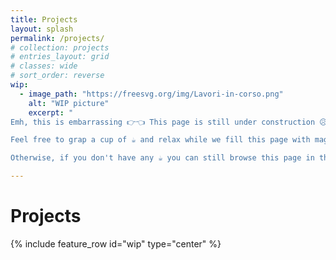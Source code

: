 ```yaml
---
title: Projects
layout: splash
permalink: /projects/
# collection: projects
# entries_layout: grid
# classes: wide
# sort_order: reverse
wip:
  - image_path: "https://freesvg.org/img/Lavori-in-corso.png"
    alt: "WIP picture"
    excerpt: "
Emh, this is embarrassing 👉👈 This page is still under construction 😥

Feel free to grap a cup of ☕ and relax while we fill this page with magic 🧙‍♂️

Otherwise, if you don't have any ☕ you can still browse this page in the old website at [https://sites.google.com/view/alessio-galatolo/projects](https://sites.google.com/view/alessio-galatolo/projects)"

---
```

# Projects

{% include feature_row id="wip" type="center" %}

